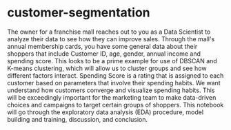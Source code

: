 # customer-segmentation
The owner for a franchise mall reaches out to you as a Data Scientist to analyze their data to see how they can improve sales. Through the mall's annual membership cards, you have some general data about their shoppers that include Customer ID, age, gender, annual income and spending score. This looks to be a prime example for use of DBSCAN and K-means clustering, which will allow us to cluster groups and see how different factors interact. Spending Score is a rating that is assigned to each customer based on parameters that involve their spending habits. We want understand how customers converge and visualize spending habits. This will be exceedingly important for the marketing team to make data-driven choices and campaigns to target certain groups of shoppers. This notebook will go through the exploratory data analysis (EDA) procedure, model building and training, discussion, and conclusion. 
